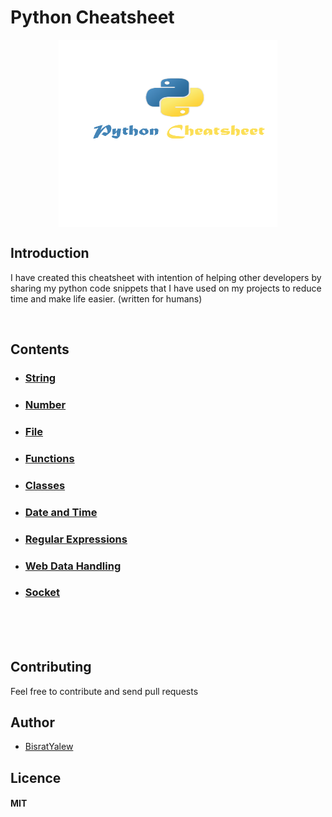Python Cheatsheet 
=================

<p align="center">
  <img src="img/python-cheatsheet-image.png" width="350" height="300" align="center" title="Pythion cheatsheet, Developed by Bisrat Yalew">
  
</p>



## Introduction
I have created this cheatsheet with intention of helping other developers by sharing my python code snippets that I have used on my projects to reduce time and make life easier. (written for humans)

<br>

## Contents

- ### [String](string.md)
- ### [Number](number.md)
- ### [File](files.md)
- ### [Functions](functions.md)
- ### [Classes](classes.md)
- ### [Date and Time](date-time.md)
- ### [Regular Expressions](regular-expressions.md)
- ### [Web Data Handling](web-data-handling.md)
- ### [Socket](socket.md)


<br><br><br>





## Contributing

Feel free to contribute and send pull requests

## Author

* [BisratYalew](https://bisratyalew.github.io)

## Licence

#### MIT
